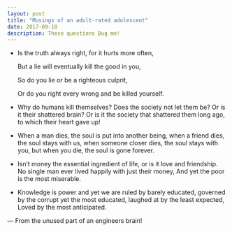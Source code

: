 ```yaml
---
layout: post
title: "Musings of an adult-rated adolescent"
date: 2017-09-18
description: These questions Bug me!
---
```


*   Is the truth always right, for it hurts more often,

    But a lie will eventually kill the good in you,

    So do you lie or be a righteous culprit,

    Or do you right every wrong and be killed yourself.

*   Why do humans kill themselves?
    Does the society not let them be?
    Or is it their shattered brain?
    Or is it the society that shattered them long ago,
    to which their heart gave up!

*   When a man dies, the soul is put into another being,
    when a friend dies, the soul stays with us,
    when someone closer dies, the soul stays with you,
    but when you die, the soul is gone forever.

*   Isn’t money the essential ingredient of life,
    or is it love and friendship.
    No single man ever lived happily with just their money,
    And yet the poor is the most miserable.

*   Knowledge is power and yet we are ruled by barely educated,
    governed by the corrupt yet the most educated,
    laughed at by the least expected,
    Loved by the most anticipated.

— From the unused part of an engineers brain!
